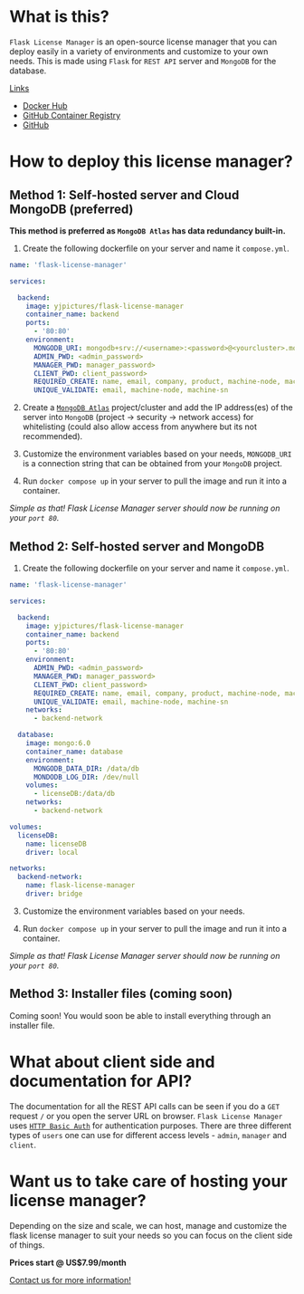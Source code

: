 # What is this?

`Flask License Manager` is an open-source license manager that you can deploy easily in a variety of environments and customize to your own needs. This is made using `Flask` for `REST API` server and `MongoDB` for the database.

<u>Links</u>

- [Docker Hub](https://hub.docker.com/r/yjpictures/flask-license-manager)
- [GitHub Container Registry](https://ghcr.io/yjpictures/flask-license-manager)
- [GitHub](https://github.com/yjpictures/flask-license-manager)



# How to deploy this license manager?

## Method 1: Self-hosted server and Cloud MongoDB (preferred)

**This method is preferred as `MongoDB Atlas` has data redundancy built-in.**

1. Create the following dockerfile on your server and name it `compose.yml`.

```yml
name: 'flask-license-manager'

services:

  backend:
    image: yjpictures/flask-license-manager
    container_name: backend
    ports:
      - '80:80'
    environment:
      MONGODB_URI: mongodb+srv://<username>:<password>@<yourcluster>.mongodb.net/
      ADMIN_PWD: <admin_password>
      MANAGER_PWD: manager_password>
      CLIENT_PWD: client_password>
      REQUIRED_CREATE: name, email, company, product, machine-node, machine-sn
      UNIQUE_VALIDATE: email, machine-node, machine-sn
```

2. Create a [`MongoDB Atlas`](https://www.mongodb.com/pricing) project/cluster and add the IP address(es) of the server into `MongoDB` (project -> security -> network access) for whitelisting (could also allow access from anywhere but its not recommended).

3. Customize the environment variables based on your needs, `MONGODB_URI` is a connection string that can be obtained from your `MongoDB` project.

4. Run `docker compose up` in your server to pull the image and run it into a container.

*Simple as that! Flask License Manager server should now be running on your `port 80`.*


## Method 2: Self-hosted server and MongoDB

1. Create the following dockerfile on your server and name it `compose.yml`.

```yml
name: 'flask-license-manager'

services:

  backend:
    image: yjpictures/flask-license-manager
    container_name: backend
    ports:
      - '80:80'
    environment:
      ADMIN_PWD: <admin_password>
      MANAGER_PWD: manager_password>
      CLIENT_PWD: client_password>
      REQUIRED_CREATE: name, email, company, product, machine-node, machine-sn
      UNIQUE_VALIDATE: email, machine-node, machine-sn
    networks:
      - backend-network

  database:
    image: mongo:6.0
    container_name: database
    environment:
      MONGODB_DATA_DIR: /data/db
      MONDODB_LOG_DIR: /dev/null
    volumes:
      - licenseDB:/data/db
    networks:
      - backend-network

volumes:
  licenseDB:
    name: licenseDB
    driver: local

networks:
  backend-network:
    name: flask-license-manager
    driver: bridge
```

3. Customize the environment variables based on your needs.

4. Run `docker compose up` in your server to pull the image and run it into a container.

*Simple as that! Flask License Manager server should now be running on your `port 80`.*


## Method 3: Installer files (coming soon)

Coming soon! You would soon be able to install everything through an installer file.



# What about client side and documentation for API?

The documentation for all the REST API calls can be seen if you do a `GET` request `/` or you open the server URL on browser. `Flask License Manager` uses [`HTTP Basic Auth`](https://datatracker.ietf.org/doc/html/rfc7617) for authentication purposes. There are three different types of `users` one can use for different access levels - `admin`, `manager` and `client`.



# Want us to take care of hosting your license manager?

Depending on the size and scale, we can host, manage and customize the flask license manager to suit your needs so you can focus on the client side of things.

**Prices start @ US$7.99/month**

[Contact us for more information!](mailto:hello@yashj.ca)